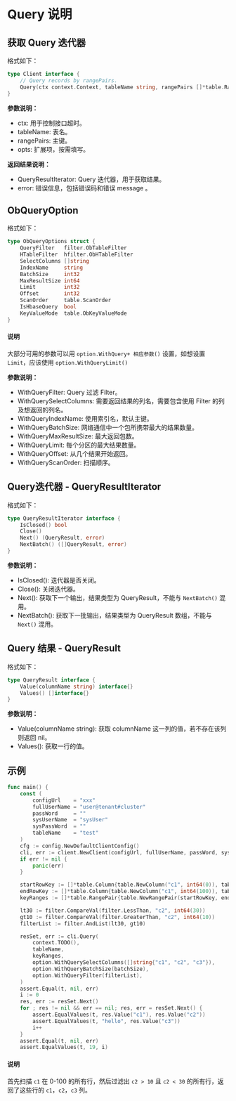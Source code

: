 # Query 说明

## 获取 Query 迭代器

格式如下：

```go
type Client interface {
    // Query records by rangePairs.
    Query(ctx context.Context, tableName string, rangePairs []*table.RangePair, opts ...option.ObQueryOption) (QueryResultIterator, error)
}
```

**参数说明：**

* ctx: 用于控制接口超时。
* tableName: 表名。
* rangePairs: 主键。
* opts: 扩展项，按需填写。

**返回结果说明：**

* QueryResultIterator: Query 迭代器，用于获取结果。
* error: 错误信息，包括错误码和错误 message 。

## ObQueryOption

格式如下：

```go
type ObQueryOptions struct {
    QueryFilter   filter.ObTableFilter
    HTableFilter  hfilter.ObHTableFilter
    SelectColumns []string
    IndexName     string
    BatchSize     int32
    MaxResultSize int64
    Limit         int32
    Offset        int32
    ScanOrder     table.ScanOrder
    IsHbaseQuery  bool
    KeyValueMode  table.ObKeyValueMode
}
```

<main id="notice" type='explain'>
  <h4>说明</h4>
  <p>大部分可用的参数可以用 <code>option.WithQuery+ 相应参数()</code> 设置，如想设置 <code>Limit</code>，应该使用 <code>option.WithQueryLimit()</code></p>
</main>

**参数说明：**

* WithQueryFilter: Query 过滤 Filter。
* WithQuerySelectColumns: 需要返回结果的列名，需要包含使用 Filter 的列及想返回的列名。
* WithQueryIndexName: 使用索引名，默认主键。
* WithQueryBatchSize: 网络通信中一个包所携带最大的结果数量。
* WithQueryMaxResultSize: 最大返回包数。
* WithQueryLimit: 每个分区的最大结果数量。
* WithQueryOffset: 从几个结果开始返回。
* WithQueryScanOrder: 扫描顺序。

## Query迭代器 - QueryResultIterator

格式如下：

```go
type QueryResultIterator interface {
    IsClosed() bool
    Close()
    Next() (QueryResult, error)
    NextBatch() ([]QueryResult, error)
}
```

**参数说明：**

* IsClosed(): 迭代器是否关闭。
* Close(): 关闭迭代器。
* Next(): 获取下一个输出，结果类型为 QueryResult，不能与 `NextBatch()` 混用。
* NextBatch(): 获取下一批输出，结果类型为 QueryResult 数组，不能与 `Next()` 混用。

## Query 结果 - QueryResult

格式如下：

```go
type QueryResult interface {
    Value(columnName string) interface{}
    Values() []interface{}
}
```

**参数说明：**

* Value(columnName string): 获取 columnName 这一列的值，若不存在该列则返回 nil。
* Values(): 获取一行的值。

## 示例

```go
func main() {
    const (
        configUrl    = "xxx"
        fullUserName = "user@tenant#cluster"
        passWord     = ""
        sysUserName  = "sysUser"
        sysPassWord  = ""
        tableName    = "test"
    )
    cfg := config.NewDefaultClientConfig()
    cli, err := client.NewClient(configUrl, fullUserName, passWord, sysUserName, sysPassWord, cfg)
    if err != nil {
        panic(err)
    }

    startRowKey := []*table.Column{table.NewColumn("c1", int64(0)), table.NewColumn("c2", table.Min)}
    endRowKey := []*table.Column{table.NewColumn("c1", int64(100)), table.NewColumn("c2", table.Max)}
    keyRanges := []*table.RangePair{table.NewRangePair(startRowKey, endRowKey)}

    lt30 := filter.CompareVal(filter.LessThan, "c2", int64(30))
    gt10 := filter.CompareVal(filter.GreaterThan, "c2", int64(10))
    filterList := filter.AndList(lt30, gt10)

    resSet, err := cli.Query(
        context.TODO(),
        tableName,
        keyRanges,
        option.WithQuerySelectColumns([]string{"c1", "c2", "c3"}),
        option.WithQueryBatchSize(batchSize),
        option.WithQueryFilter(filterList),
    )
    assert.Equal(t, nil, err)
    i := 0
    res, err := resSet.Next()
    for ; res != nil && err == nil; res, err = resSet.Next() {
        assert.EqualValues(t, res.Value("c1"), res.Value("c2"))
        assert.EqualValues(t, "hello", res.Value("c3"))
        i++
    }
    assert.Equal(t, nil, err)
    assert.EqualValues(t, 19, i)
```

<main id="notice" type='explain'>
  <h4>说明</h4>
  <p>首先扫描 <code>c1</code> 在 0-100 的所有行，然后过滤出 <code>c2 > 10</code> 且 <code>c2 < 30</code> 的所有行，返回了这些行的 <code>c1</code>，<code>c2</code>，<code>c3</code> 列。</p>
</main>
